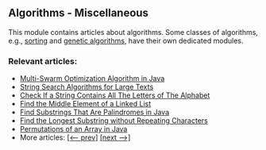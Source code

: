 ## Algorithms - Miscellaneous

This module contains articles about algorithms. Some classes of algorithms, e.g., [sorting](/../algorithms-sorting) and
[genetic algorithms](/../algorithms-genetic), have their own dedicated modules. 

### Relevant articles:

- [Multi-Swarm Optimization Algorithm in Java](https://www.baeldung.com/java-multi-swarm-algorithm)
- [String Search Algorithms for Large Texts](https://www.baeldung.com/java-full-text-search-algorithms)
- [Check If a String Contains All The Letters of The Alphabet](https://www.baeldung.com/java-string-contains-all-letters)
- [Find the Middle Element of a Linked List](https://www.baeldung.com/java-linked-list-middle-element)
- [Find Substrings That Are Palindromes in Java](https://www.baeldung.com/java-palindrome-substrings)
- [Find the Longest Substring without Repeating Characters](https://www.baeldung.com/java-longest-substring-without-repeated-characters)
- [Permutations of an Array in Java](https://www.baeldung.com/java-array-permutations)
- More articles: [[<-- prev]](/../algorithms-miscellaneous-3) [[next -->]](/../algorithms-miscellaneous-5)
